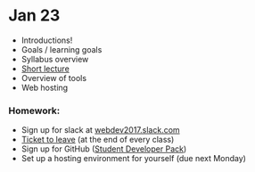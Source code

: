 # Jan 23

* Introductions!
* Goals / learning goals
* Syllabus overview
* [Short lecture](https://docs.google.com/presentation/d/1kyOMmEpjLRjp2Y_oTkkk2UPdM0aQ5vH8UM-hJz1TYBo/edit?usp=sharing)
* Overview of tools
* Web hosting

### Homework:
* Sign up for slack at [webdev2017.slack.com](http://webdev2017.slack.com)
* [Ticket to leave](https://github.com/antiboredom/dm2193b/blob/master/ttl.md) (at the end of every class)
* Sign up for GitHub ([Student Developer Pack](https://education.github.com/pack))
* Set up a hosting environment for yourself (due next Monday)